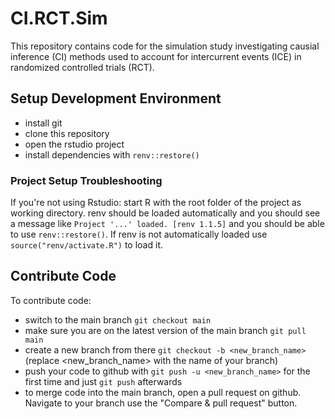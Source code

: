 # CI.RCT.Sim

This repository contains code for the simulation study investigating causial
inference (CI) methods used to account for intercurrent events (ICE) in
randomized controlled trials (RCT).

## Setup Development Environment

* install git
* clone this repository
* open the rstudio project
* install dependencies with `renv::restore()`

### Project Setup Troubleshooting

If you're not using Rstudio: start R with the root folder of the project as
working directory. renv should be loaded automatically and you should see a
message like `Project '...' loaded. [renv 1.1.5]` and you should be able to use
`renv::restore()`. If renv is not automatically loaded use
`source("renv/activate.R")` to load it.

## Contribute Code

To contribute code:

* switch to the main branch `git checkout main`
* make sure you are on the latest version of the main branch `git pull main`
* create a new branch from there `git checkout -b <new_branch_name>` (replace <new_branch_name> with the name of your branch)
* push your code to github with `git push -u <new_branch_name>` for the first time and just `git push` afterwards
* to merge code into the main branch, open a pull request on github. Navigate to your branch use the "Compare & pull request" button. 
